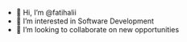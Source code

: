 - 👋 Hi, I’m @fatihalii
- 👀 I’m interested in Software Development
- 🌱 I’m looking to collaborate on new opportunities
<!--- 🌱 I’m currently working on Java and Spring --->

<!---
- 📫 How to reach me ...
fatihalii/fatihalii is a ✨ special ✨ repository because its `README.md` (this file) appears on your GitHub profile.
You can click the Preview link to take a look at your changes.
--->
